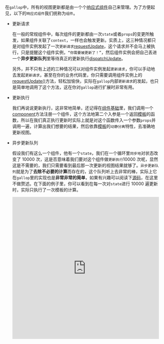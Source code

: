 在`gallop`中，所有的视图更新都是由一个个[响应式组件](/#ReactiveElement)自己来管理。为了方便起见，以下的`响应式组件`我们统称为`组件`。

- 更新请求

  在一般的常规组件中，每次组件的更新都由一次`state`或者`props`的变更所触发，如果组件关联了`context`，一样也会触发更新。实质上，这三种情况都只是对组件实例发起了一次`更新请求`[requestUpdate](/#requestUpdate)，这个请求并不会马上被执行，只是提醒这个组件实例，`“你需要被更新了！”`，然后组件实例会把自己丢进一个**异步更新队列**里等待真正的更新执行[dispatchUpdate](/#dispatchUpdate)。

  另外，并不只有上述的三种情况可以对组件实例发起`更新请求`，你可以手动地去发起`更新请求`，甚至在你的业务代码里，你只需要调用组件实例上的[requestUpdate()](/#requestUpdate)方法，轻松加愉快，实际在`gallop`内部`更新请求`的发起，也只是简单地调用了这个方法，这在你对`gallop`进行扩展时非常有用。

- 更新执行

  我们再说说更新执行，这非常地简单，还记得在[组件基础](/#Component)里，我们调用一个[component](/#defineComponent)方法注册一个组件，这个方法地第二个入参是一个返回[模板](/#Template)的函数，所以在我们真正执行更新时实际上就是对这个函数传入一个参数`props`并调用一遍，计算出我们想要的结果，然后依靠[模板](/#Template)的`动静分离`特性，去准确地更新视图。

- 异步更新队列

  假设我们有这么一个组件，他有一个`state`，我们在一个循环里`同步地`对状态改变了 10000 次，这是否意味着我们要对这个组件做`更新执行`10000 次呢，显然这是不需要的，我们只需要看到最后那一次更新的视图结果就够了。`异步更新队列`就是为了**去除不必要的计算**而存在的，这个队列听上去非常的棒，实际上它在`gallop`里的实现也是**非常非常的简单**，如果有兴趣可以阅读下[源码](https://github.com/tarnishablec/gallop/blob/master/packages/gallop/src/loop.ts)，在这里不做赘述。在下面的例子里，你可以看到在每一次对`state`进行 10000 遍更新时，实际只执行了一次模板的计算。

  <iframe height="465" style="width: 100%;" scrolling="no" title="Component-Update" src="https://codepen.io/tarnishablec/embed/preview/qBZVbzz?height=265&theme-id=dark&default-tab=js,result" frameborder="no" loading="lazy" allowtransparency="true" allowfullscreen="true">
    See the Pen <a href='https://codepen.io/tarnishablec/pen/qBZVbzz'>Component-Update</a> by tarnishablec
    (<a href='https://codepen.io/tarnishablec'>@tarnishablec</a>) on <a href='https://codepen.io'>CodePen</a>.
  </iframe>
